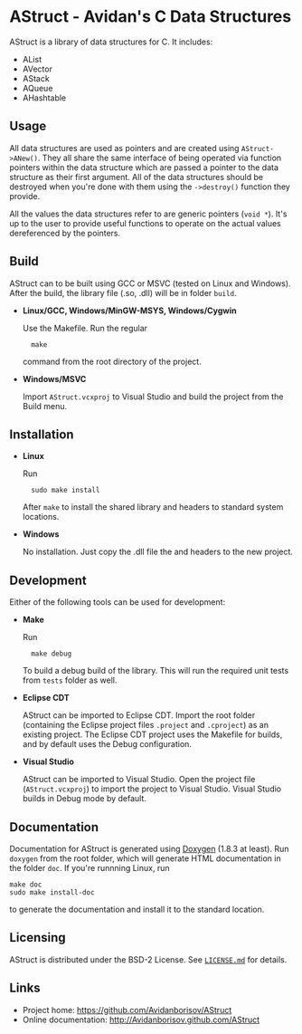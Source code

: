 AStruct - Avidan's C Data Structures
====================================

AStruct is a library of data structures for C. It includes:

* AList
* AVector
* AStack
* AQueue
* AHashtable

Usage
-----

All data structures are used as pointers and are created using `AStruct->ANew()`. They all share the same interface of being operated via function pointers within the data structure which are passed a pointer to the data structure as their first argument. All of the data structures should be destroyed when you're done with them using the `->destroy()` function they provide.

All the values the data structures refer to are generic pointers (`void *`). It's up to the user to provide useful functions to operate on the actual values dereferenced by the pointers.

Build
-----

AStruct can to be built using GCC or MSVC (tested on Linux and Windows). After the build, the library file (.so, .dll) will be in folder `build`.

* __Linux/GCC, Windows/MinGW-MSYS, Windows/Cygwin__

    Use the Makefile. Run the regular

        make
    
    command from the root directory of the project.
    
* __Windows/MSVC__

    Import `AStruct.vcxproj` to Visual Studio and build the project from the Build menu.

Installation
------------

* __Linux__

    Run

        sudo make install

    After `make` to install the shared library and headers to standard system locations.

* __Windows__

    No installation. Just copy the .dll file the and headers to the new project.


Development
-----------

Either of the following tools can be used for development:

* __Make__

    Run

        make debug

    To build a debug build of the library. This will run the required unit tests from `tests` folder as well.

* __Eclipse CDT__

    AStruct can be imported to Eclipse CDT. Import the root folder (containing the Eclipse project files `.project` and `.cproject`) as an existing project. The Eclipse CDT project uses the Makefile for builds, and by default uses the Debug configuration.

* __Visual Studio__

    AStruct can be imported to Visual Studio. Open the project file (`AStruct.vcxproj`) to import the project to Visual Studio. Visual Studio builds in Debug mode by default.

Documentation
-------------

Documentation for AStruct is generated using [Doxygen] (1.8.3 at least). Run `doxygen` from the root folder, which will generate HTML documentation in the folder `doc`. If you're runnning Linux, run

    make doc
    sudo make install-doc

to generate the documentation and install it to the standard location.

[Doxygen]: http://www.stack.nl/~dimitri/doxygen/index.html

Licensing
---------

AStruct is distributed under the BSD-2 License. See [<code>LICENSE.md</code>](LICENSE.md) for details.

Links
-----

* Project home: <https://github.com/Avidanborisov/AStruct>
* Online documentation: <http://Avidanborisov.github.com/AStruct>
